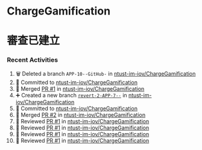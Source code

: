 # ChargeGamification

審查已建立
=======
### Recent Activities
<!--START_SECTION:activity-->
1. 🗑️ Deleted a branch `APP-10--GitHub-` in [ntust-im-iov/ChargeGamification](https://github.com/ntust-im-iov/ChargeGamification)
2. 📝 Committed to [ntust-im-iov/ChargeGamification](https://github.com/ntust-im-iov/ChargeGamification/commit/eae4042ff27e4a9edaacb2e7a21b7edb8e60c258)
3. 🔀 Merged [PR #1](https://github.com/ntust-im-iov/ChargeGamification/pull/1) in [ntust-im-iov/ChargeGamification](https://github.com/ntust-im-iov/ChargeGamification)
4. ➕ Created a new branch [`revert-2-APP-7--`](https://github.com/ntust-im-iov/ChargeGamification/tree/revert-2-APP-7--) in [ntust-im-iov/ChargeGamification](https://github.com/ntust-im-iov/ChargeGamification)
5. 📝 Committed to [ntust-im-iov/ChargeGamification](https://github.com/ntust-im-iov/ChargeGamification/commit/53899e83a959e7df338e1609999c2c9d6f231c84)
6. 🔀 Merged [PR #2](https://github.com/ntust-im-iov/ChargeGamification/pull/2) in [ntust-im-iov/ChargeGamification](https://github.com/ntust-im-iov/ChargeGamification)
7. 🔎 Reviewed [PR #1](https://github.com/ntust-im-iov/ChargeGamification/pull/1) in [ntust-im-iov/ChargeGamification](https://github.com/ntust-im-iov/ChargeGamification)
8. 🔎 Reviewed [PR #1](https://github.com/ntust-im-iov/ChargeGamification/pull/1) in [ntust-im-iov/ChargeGamification](https://github.com/ntust-im-iov/ChargeGamification)
9. 🔎 Reviewed [PR #1](https://github.com/ntust-im-iov/ChargeGamification/pull/1) in [ntust-im-iov/ChargeGamification](https://github.com/ntust-im-iov/ChargeGamification)
10. 🔎 Reviewed [PR #1](https://github.com/ntust-im-iov/ChargeGamification/pull/1) in [ntust-im-iov/ChargeGamification](https://github.com/ntust-im-iov/ChargeGamification)
<!--END_SECTION:activity-->

